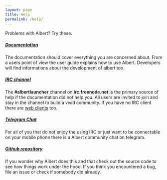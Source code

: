 ```yaml
---
layout: page
title: Help
permalink: /help/
---
```


Problems with Albert? Try these.

##### [Documentation](/docs/home/)

The documentation should cover everything you are concerned about. From a users point of view the user guide explains how to use Albert. Developers will find informations about the development of albert too.

##### [IRC channel](IRC://irc.freenode.net/albertlauncher)

The **#albertlauncher** channel on **irc.freenode.net** is the primary source of help if the documentation did not help you. All users are invited to join and stay in the channel to build a vivid community. If you have no IRC client there are [web clients](http://webchat.freenode.net?channels=%23albertlauncher) too.

##### [Telegram Chat](https://telegram.me/albert_launcher_community)

For all of you that do not enjoy the using IRC or just want to be connectable on your mobile phone there is a Albert community chat on telegram.


##### [Github repository](https://github.com/manuelschneid3r/albert)

If you wonder why Albert does this and that check out the source code to see how things work under the hood. If you think you encountered a bug, file an issue or check if somebody did already.
